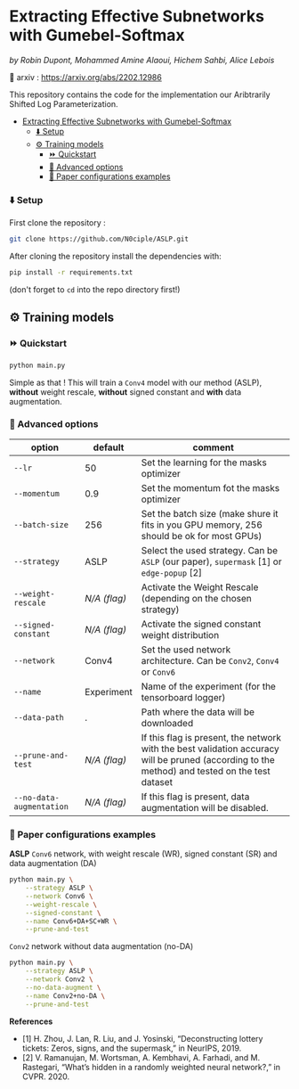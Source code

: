 # Extracting Effective Subnetworks with Gumebel-Softmax
_by Robin Dupont, Mohammed Amine Alaoui, Hichem Sahbi, Alice Lebois_

📜 arxiv : https://arxiv.org/abs/2202.12986

This repository contains the code for the implementation our Aribtrarily Shifted Log Parameterization.

- [Extracting Effective Subnetworks with Gumebel-Softmax](#extracting-effective-subnetworks-with-gumebel-softmax)
    - [⬇️ Setup](#️-setup)
  - [⚙️ Training models](#️-training-models)
    - [⏩ Quickstart](#-quickstart)
    - [🔎 Advanced options](#-advanced-options)
    - [📜 Paper configurations examples](#-paper-configurations-examples)

### ⬇️ Setup

First clone the repository :
``` bash
git clone https://github.com/N0ciple/ASLP.git
```

After cloning the repository install the dependencies with:
```bash
pip install -r requirements.txt
```
(don't forget to `cd` into the repo directory first!)


## ⚙️ Training models
### ⏩ Quickstart
```bash
python main.py
```
Simple as that !
This will train a `Conv4` model with our method (ASLP), **without** weight rescale, **without** signed constant and **with** data augmentation.

### 🔎 Advanced options

| option                   | default     | comment                                                                                                                                         |
| ------------------------ | ----------- | ----------------------------------------------------------------------------------------------------------------------------------------------- |
| `--lr`                   | 50          | Set the learning for the masks optimizer                                                                                                        |
| `--momentum`             | 0.9         | Set the momentum fot the masks optimizer                                                                                                        |
| `--batch-size`           | 256         | Set the batch size (make shure it fits in you GPU memory, 256 should be ok for most GPUs)                                                       |
| `--strategy`             | ASLP        | Select the used strategy. Can be `ASLP` (our paper), `supermask` [1] or `edge-popup` [2]                                                        |
| `--weight-rescale`       | *N/A  (flag)* | Activate the Weight Rescale (depending on the chosen strategy)                                                                                  |
| `--signed-constant`      | *N/A  (flag)* | Activate the signed constant weight distribution                                                                                                |
| `--network`              | Conv4       | Set the used network architecture. Can be `Conv2`, `Conv4` or `Conv6`                                                                           |
| `--name`                 | Experiment  | Name of the experiment (for the tensorboard logger)                                                                                             |
| `--data-path`            | .           | Path where the data will be downloaded                                                                                                          |
| `--prune-and-test`       | *N/A (flag)*  | If this flag is present, the network  with the best validation accuracy will be pruned (according to the method) and tested on the test dataset |
| `--no-data-augmentation` | *N/A (flag)*  | If this flag is present, data augmentation will be disabled.                                                                                    |

### 📜 Paper configurations examples

**ASLP**
`Conv6` network, with weight rescale (WR), signed constant (SR) and data augmentation (DA)
```bash
python main.py \
    --strategy ASLP \
    --network Conv6 \
    --weight-rescale \
    --signed-constant \
    --name Conv6+DA+SC+WR \
    --prune-and-test
```

`Conv2` network without data augmentation (no-DA)
```bash
python main.py \
    --strategy ASLP \
    --network Conv2 \
    --no-data-augment \
    --name Conv2+no-DA \
    --prune-and-test
```

**References**
- [1] H. Zhou, J. Lan, R. Liu, and J. Yosinski, “Deconstructing lottery tickets: Zeros, signs, and the supermask,” in NeurIPS, 2019.
- [2] V. Ramanujan, M. Wortsman, A. Kembhavi, A. Farhadi, and M. Rastegari, “What’s hidden in a randomly weighted neural network?,” in CVPR. 2020.

